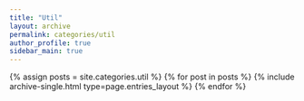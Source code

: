 ```yaml
---
title: "Util"
layout: archive
permalink: categories/util
author_profile: true
sidebar_main: true
---
```



{% assign posts = site.categories.util %}
{% for post in posts %} {% include archive-single.html type=page.entries_layout %} {% endfor %}
